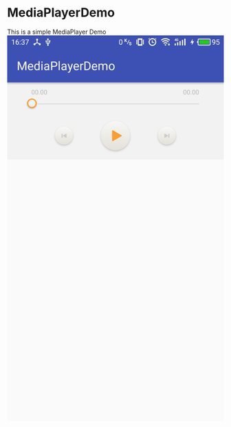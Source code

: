 # MediaPlayerDemo
This is a simple MediaPlayer Demo
![image](https://github.com/zzh3321/MediaPlayerDemo/raw/master/images/screenshot.jpg)
